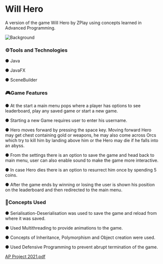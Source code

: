 # Will Hero
A version of the game Will Hero by ZPlay using concepts learned in Advanced Programming.

![Background](https://user-images.githubusercontent.com/83038560/175128174-dce3f86d-c851-46c8-af57-16498f4ac8df.jpeg)


### ⚙️Tools and Technologies
● Java

● JavaFX

● SceneBuilder


### 🎮Game Features

● At the start a main menu pops where a player has options to see leaderboard, play any saved game or start a new game.

● Starting a new Game requires user to enter his username.

● Hero moves forward by pressing the space key. Moving forward Hero may get chest containing gold or weapons, he may also come across Orcs which try to kill him by landing above
  him or the Hero may die if he falls into an abyss.
  
● From the settings there is an option to save the game and head back to main menu, user can also enable sound to make the game more interactive.
  
● In case Hero dies there is an option to resurrect him once by spending 5 coins.

● After the game ends by winning or losing the user is shown his position on the leaderboard and then redirected to the main menu.


### 🧠Concepts Used
● Serialisation-Deserialisation was used to save the game and reload from where it was saved.

● Used Multithreading to provide animations to the game.

● Concepts of Inheritance, Polymorphism and Object creation were used.

● Used Defensive Programming to prevent abrupt termination of the game.


[AP Project 2021.pdf](https://github.com/Aditya-Aryan-Sharma/AP_project/files/8943113/AP.Project.2021.pdf)
